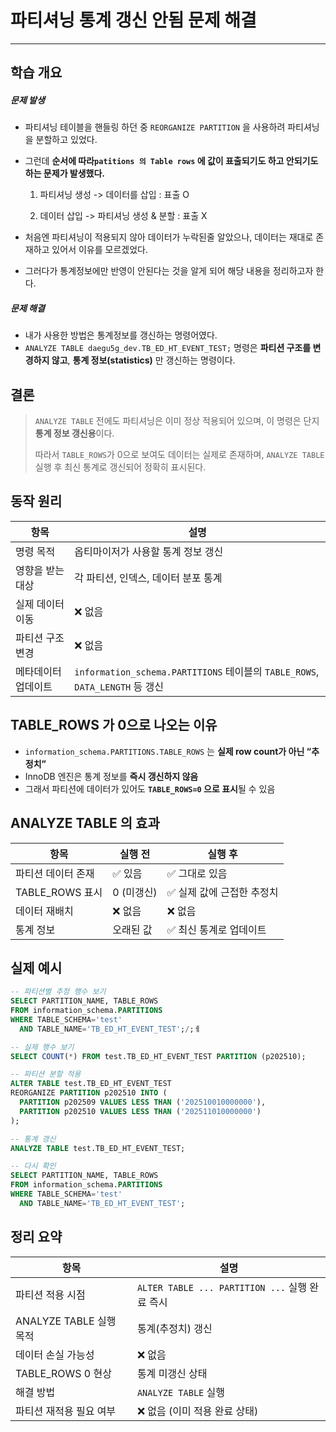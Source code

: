 # 파티셔닝 통계 갱신 안됨 문제 해결

>

---

## 학습 개요 

##### 문제 발생

- 파티셔닝 테이블을 핸들링 하던 중 `REORGANIZE PARTITION` 을 사용하려 파티셔닝을 분할하고 있었다. 

- 그런데 **순서에 따라`patitions 의 Table rows` 에 값이 표출되기도 하고 안되기도 하는 문제가 발생했다.** 

  1. 파티셔닝 생성 -> 데이터를 삽입 : 표출 O

  2. 데이터 삽입 -> 파티셔닝 생성 & 분할  : 표출 X

- 처음엔 파티셔닝이 적용되지 않아 데이터가 누락된줄 알았으나, 데이터는 재대로 존재하고 있어서 이유를 모르겠었다. 

- 그러다가 통계정보에만 반영이 안된다는 것을 알게 되어 해당 내용을 정리하고자 한다. 

##### 문제 해결 

- 내가 사용한 방법은 통계정보를 갱신하는 명령어였다. 
- `ANALYZE TABLE daegu5g_dev.TB_ED_HT_EVENT_TEST;`  명령은 **파티션 구조를 변경하지 않고**,  **통계 정보(statistics)** 만 갱신하는 명령이다.

## 결론

> `ANALYZE TABLE` 전에도 파티셔닝은 이미 정상 적용되어 있으며,
>  이 명령은 단지 **통계 정보 갱신용**이다.
>
> 따라서 `TABLE_ROWS`가 0으로 보여도 데이터는 실제로 존재하며,
>  `ANALYZE TABLE` 실행 후 최신 통계로 갱신되어 정확히 표시된다.

## 동작 원리

| 항목                | 설명                                                         |
| ------------------- | ------------------------------------------------------------ |
| 명령 목적           | 옵티마이저가 사용할 통계 정보 갱신                           |
| 영향을 받는 대상    | 각 파티션, 인덱스, 데이터 분포 통계                          |
| 실제 데이터 이동    | ❌ 없음                                                       |
| 파티션 구조 변경    | ❌ 없음                                                       |
| 메타데이터 업데이트 | `information_schema.PARTITIONS` 테이블의 `TABLE_ROWS`, `DATA_LENGTH` 등 갱신 |

## TABLE_ROWS 가 0으로 나오는 이유

- `information_schema.PARTITIONS.TABLE_ROWS` 는 **실제 row count가 아닌 “추정치”**  
- InnoDB 엔진은 통계 정보를 **즉시 갱신하지 않음**
- 그래서 파티션에 데이터가 있어도 **`TABLE_ROWS=0` 으로 표시**될 수 있음

##  ANALYZE TABLE 의 효과

| 항목               | 실행 전    | 실행 후                   |
| ------------------ | ---------- | ------------------------- |
| 파티션 데이터 존재 | ✅ 있음     | ✅ 그대로 있음             |
| TABLE_ROWS 표시    | 0 (미갱신) | ✅ 실제 값에 근접한 추정치 |
| 데이터 재배치      | ❌ 없음     | ❌ 없음                    |
| 통계 정보          | 오래된 값  | ✅ 최신 통계로 업데이트    |

## 실제 예시

```sql
-- 파티션별 추정 행수 보기
SELECT PARTITION_NAME, TABLE_ROWS
FROM information_schema.PARTITIONS
WHERE TABLE_SCHEMA='test'
  AND TABLE_NAME='TB_ED_HT_EVENT_TEST';/;ㅔ

-- 실제 행수 보기
SELECT COUNT(*) FROM test.TB_ED_HT_EVENT_TEST PARTITION (p202510);

-- 파티션 분할 적용 
ALTER TABLE test.TB_ED_HT_EVENT_TEST
REORGANIZE PARTITION p202510 INTO (
  PARTITION p202509 VALUES LESS THAN ('202510010000000'),
  PARTITION p202510 VALUES LESS THAN ('202511010000000')
);

-- 통계 갱신
ANALYZE TABLE test.TB_ED_HT_EVENT_TEST;

-- 다시 확인
SELECT PARTITION_NAME, TABLE_ROWS
FROM information_schema.PARTITIONS
WHERE TABLE_SCHEMA='test'
  AND TABLE_NAME='TB_ED_HT_EVENT_TEST';
```

## 정리 요약

| 항목                    | 설명                                           |
| ----------------------- | ---------------------------------------------- |
| 파티션 적용 시점        | `ALTER TABLE ... PARTITION ...` 실행 완료 즉시 |
| ANALYZE TABLE 실행 목적 | 통계(추정치) 갱신                              |
| 데이터 손실 가능성      | ❌ 없음                                         |
| TABLE_ROWS 0 현상       | 통계 미갱신 상태                               |
| 해결 방법               | `ANALYZE TABLE` 실행                           |
| 파티션 재적용 필요 여부 | ❌ 없음 (이미 적용 완료 상태)                   |

